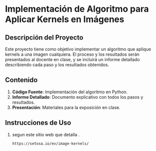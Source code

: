 # Implementación de Algoritmo para Aplicar Kernels en Imágenes

## Descripción del Proyecto

Este proyecto tiene como objetivo implementar un algoritmo que aplique kernels a una imagen cualquiera. El proceso y los resultados serán presentados al docente en clase, y se incluirá un informe detallado describiendo cada paso y los resultados obtenidos.

## Contenido

1. **Código Fuente**: Implementación del algoritmo en Python.
2. **Informe Detallado**: Documento explicativo con todos los pasos y resultados.
3. **Presentación**: Materiales para la exposición en clase.

## Instrucciones de Uso

1. segun este sitio web que detalla .
   ```bash
   https://setosa.io/ev/image-kernels/
